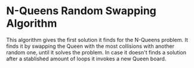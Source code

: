 # N-Queens Random Swapping Algorithm

This algorithm gives the first solution it finds for the N-Queens problem. It finds it by swapping the Queen with the most collisions with another random one, until it solves the problem. In case it doesn't finds a solution after a stablished amount of loops it invokes a new Queen board.  


